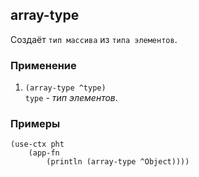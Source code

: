 ## array-type
Создаёт `тип массива` из `типа элементов`.

### Применение

1. `(array-type ^type)`<br>
`type` - _тип элементов_.

### Примеры

```pihta
(use-ctx pht
    (app-fn
        (println (array-type ^Object))))
```